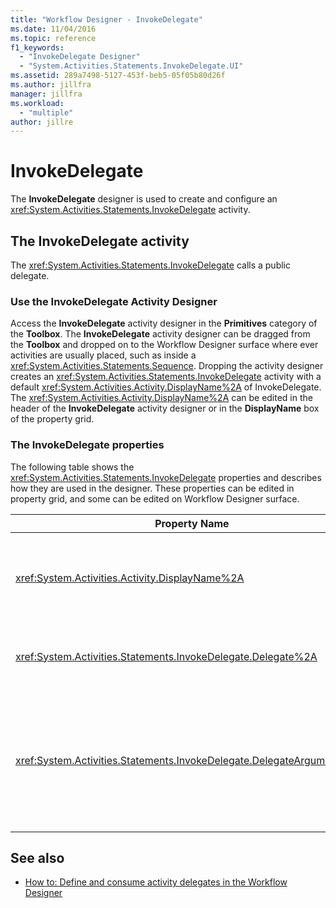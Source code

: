 ```yaml
---
title: "Workflow Designer - InvokeDelegate"
ms.date: 11/04/2016
ms.topic: reference
f1_keywords:
  - "InvokeDelegate Designer"
  - "System.Activities.Statements.InvokeDelegate.UI"
ms.assetid: 289a7498-5127-453f-beb5-05f05b80d26f
ms.author: jillfra
manager: jillfra
ms.workload:
  - "multiple"
author: jillre
---
```

# InvokeDelegate

The **InvokeDelegate** designer is used to create and configure an <xref:System.Activities.Statements.InvokeDelegate> activity.

## The InvokeDelegate activity

The <xref:System.Activities.Statements.InvokeDelegate> calls a public delegate.

### Use the InvokeDelegate Activity Designer

Access the **InvokeDelegate** activity designer in the **Primitives** category of the **Toolbox**. The **InvokeDelegate** activity designer can be dragged from the **Toolbox** and dropped on to the Workflow Designer surface where ever activities are usually placed, such as inside a <xref:System.Activities.Statements.Sequence>. Dropping the activity designer creates an <xref:System.Activities.Statements.InvokeDelegate> activity with a default <xref:System.Activities.Activity.DisplayName%2A> of InvokeDelegate. The <xref:System.Activities.Activity.DisplayName%2A> can be edited in the header of the **InvokeDelegate** activity designer or in the **DisplayName** box of the property grid.

### The InvokeDelegate properties

The following table shows the <xref:System.Activities.Statements.InvokeDelegate> properties and describes how they are used in the designer. These properties can be edited in property grid, and some can be edited on Workflow Designer surface.

|Property Name|Required|Usage|
|-|--------------|-|
|<xref:System.Activities.Activity.DisplayName%2A>|False|The friendly name of the <xref:System.Activities.Statements.InvokeDelegate> activity. The default value is InvokeDelegate.<br /><br /> Although the <xref:System.Activities.Activity.DisplayName%2A> is not strictly required, it's best to use one.|
|<xref:System.Activities.Statements.InvokeDelegate.Delegate%2A>|True|The name of the <xref:System.Activities.ActivityDelegate> to be called when the activity executes. This property can be edited on designer surface, and is mandatory.|
|<xref:System.Activities.Statements.InvokeDelegate.DelegateArguments%2A>|False|The argument collection of the called delegate. The keys are the names of the parameter objects on the <xref:System.Activities.ActivityDelegate>, and the values are the arguments whose expressions are evaluated and assigned to the corresponding parameter objects. To display the **DelegateArguments** dialog where you can set this property, click the ellipsis button in the **DelegateArguments** field of the property grid. Click the **Create Argument** field to add the arguments.|

## See also

- [How to: Define and consume activity delegates in the Workflow Designer](../workflow-designer/how-to-define-and-consume-activity-delegates-in-the-workflow-designer.md)
